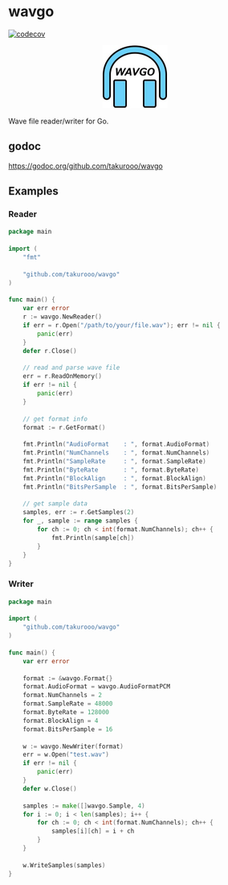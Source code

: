 # wavgo

[![codecov](https://codecov.io/gh/takurooo/wavgo/graph/badge.svg?token=63MH3X9PC4)](https://codecov.io/gh/takurooo/wavgo)

<p align='center'>
    <img src='./logo.jpg' width='130px' height='125px'/>
</p>

Wave file reader/writer for Go.

## godoc

https://godoc.org/github.com/takurooo/wavgo

## Examples

### Reader

```go
package main

import (
    "fmt"

    "github.com/takurooo/wavgo"
)

func main() {
    var err error
    r := wavgo.NewReader()
    if err = r.Open("/path/to/your/file.wav"); err != nil {
        panic(err)
    }
    defer r.Close()

    // read and parse wave file
    err = r.ReadOnMemory()
    if err != nil {
        panic(err)
    }

    // get format info
    format := r.GetFormat()

    fmt.Println("AudioFormat    : ", format.AudioFormat)
    fmt.Println("NumChannels    : ", format.NumChannels)
    fmt.Println("SampleRate     : ", format.SampleRate)
    fmt.Println("ByteRate       : ", format.ByteRate)
    fmt.Println("BlockAlign     : ", format.BlockAlign)
    fmt.Println("BitsPerSample  : ", format.BitsPerSample)

    // get sample data
    samples, err := r.GetSamples(2)
    for _, sample := range samples {
        for ch := 0; ch < int(format.NumChannels); ch++ {
            fmt.Println(sample[ch])
        }
    }
}
```

### Writer

```go
package main

import (
    "github.com/takurooo/wavgo"
)

func main() {
    var err error

    format := &wavgo.Format{}
    format.AudioFormat = wavgo.AudioFormatPCM
    format.NumChannels = 2
    format.SampleRate = 48000
    format.ByteRate = 128000
    format.BlockAlign = 4
    format.BitsPerSample = 16

    w := wavgo.NewWriter(format)
    err = w.Open("test.wav")
    if err != nil {
        panic(err)
    }
    defer w.Close()

    samples := make([]wavgo.Sample, 4)
    for i := 0; i < len(samples); i++ {
        for ch := 0; ch < int(format.NumChannels); ch++ {
            samples[i][ch] = i + ch
        }
    }

    w.WriteSamples(samples)
}
```
